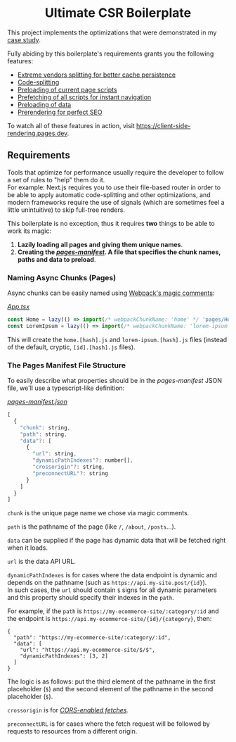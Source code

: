 <h1 align="center">Ultimate CSR Boilerplate</h1>

This project implements the optimizations that were demonstrated in my [case study](https://github.com/theninthsky/client-side-rendering).

Fully abiding by this boilerplate's requirements grants you the following features:

- [Extreme vendors splitting for better cache persistence](https://github.com/theninthsky/client-side-rendering#caching)
- [Code-splitting](https://github.com/theninthsky/client-side-rendering#code-splitting)
- [Preloading of current page scripts](https://github.com/theninthsky/client-side-rendering#preloading-async-pages)
- [Prefetching of all scripts for instant navigation](https://github.com/theninthsky/client-side-rendering#prefetching-async-pages)
- [Preloading of data](https://github.com/theninthsky/client-side-rendering#preloading-data)
- [Prerendering for perfect SEO](https://github.com/theninthsky/client-side-rendering#prerendering)

To watch all of these features in action, visit https://client-side-rendering.pages.dev.

## Requirements

Tools that optimize for performance usually require the developer to follow a set of rules to "help" them do it.
<br>
For example: Next.js requires you to use their file-based router in order to be able to apply automatic code-splitting and other optimizations, and modern frameworks require the use of signals (which are sometimes feel a little unintuitive) to skip full-tree renders.

This boilerplate is no exception, thus it requires **two** things to be able to work its magic:

1. **Lazily loading all pages and giving them unique names**.
2. **Creating the _[pages-manifest](src/pages-manifest.json)_. A file that specifies the chunk names, paths and data to preload**.

### Naming Async Chunks (Pages)

Async chunks can be easily named using [Webpack's magic comments](https://webpack.js.org/api/module-methods/#magic-comments):

_[App.tsx](src/App.tsx)_

```js
const Home = lazy(() => import(/* webpackChunkName: 'home' */ 'pages/Home'))
const LoremIpsum = lazy(() => import(/* webpackChunkName: 'lorem-ipsum' */ 'pages/LoremIpsum'))
```

This will create the `home.[hash].js` and `lorem-ipsum.[hash].js` files (instead of the default, cryptic, `[id].[hash].js` files).

### The Pages Manifest File Structure

To easily describe what properties should be in the _pages-manifest_ JSON file, we'll use a typescript-like definition:

_[pages-manifest.json](src/pages-manifest.json)_

```js
[
  {
    "chunk": string,
    "path": string,
    "data"?: [
      {
        "url": string,
        "dynamicPathIndexes"?: number[],
        "crossorigin"?: string,
        "preconnectURL"?: string
      }
    ]
  }
]
```

`chunk` is the unique page name we chose via magic comments.

`path` is the pathname of the page (like `/`, `/about`, `/posts`...).

`data` can be supplied if the page has dynamic data that will be fetched right when it loads.

`url` is the data API URL.

`dynamicPathIndexes` is for cases where the data endpoint is dynamic and depends on the pathname (such as `https://api.my-site.post/{id}`).
<br>
In such cases, the `url` should contain `$` signs for all dynamic parameters and this property should specify their indexes in the `path`.

For example, if the `path` is `https://my-ecommerce-site/:category/:id` and the endpoint is `https://api.my-ecommerce-site/{id}/{category}`, then:

```
{
  "path": "https://my-ecommerce-site/:category/:id",
  "data": [
    "url": "https://api.my-ecommerce-site/$/$",
    "dynamicPathIndexes": [3, 2]
  ]
}
```

The logic is as follows: put the third element of the pathname in the first placeholder (`$`) and the second element of the pathname in the second placeholder (`$`).

`crossorigin` is for _[CORS-enabled fetches](https://developer.mozilla.org/en-US/docs/Web/HTML/Attributes/rel/preload#cors-enabled_fetches)_.

`preconnectURL` is for cases where the fetch request will be followed by requests to resources from a different origin.

